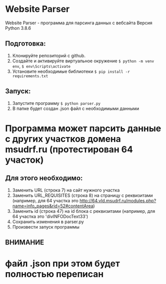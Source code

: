 # Website Parser

Website Parser - программа для парсинга данных с вебсайта
Версия Python 3.8.6

## Подготовка:
1. Клонируйте репозиторий с github.
2. Создайте и активируйте виртуальное окружение `$ python -m venv env`, `$ env\Scripts\activate`
3. Установите необходимые библиотеки `$ pip install -r requirements.txt`

## Запуск:
1. Запустите программу `$ python parser.py`
2. В папке будет создан .json файл с необходимыми данными

# Программа может парсить данные с других участков домена msudrf.ru (протестирован 64 участок)

## Для этого необходимо:

1. Заменить URL (строка 7) на сайт нужного участка
2. Заменить URL_REQUISITES (строка 8) на страницу с реквизитами (например, для 64 участка это http://64.vld.msudrf.ru/modules.php?name=info_pages&rid=52#contentArea)
3. Заменить id (строка 47) на id блока с реквизитами (например, для 64 участка это 'divINFODocText33')
4. Сохранить изменения в parser.py
5. Произвести запуск программы

## ВНИМАНИЕ
# файл .json при этом будет полностью переписан
